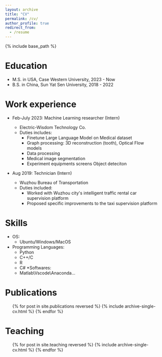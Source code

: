 ```yaml
---
layout: archive
title: "CV"
permalink: /cv/
author_profile: true
redirect_from:
  - /resume
---
```


{% include base_path %}

Education
======
* M.S. in USA, Case Western University, 2023 - Now
* B.S. in China, Sun Yat Sen University, 2018 - 2022

Work experience
======
* Feb-July 2023: Machine Learning researcher (Intern)
  * Electric-Wisdom Technology Co.
  * Duties includes:
    * Finetune Large Language Model on Medical dataset
    * Graph processing: 3D reconstruction (tooth), Optical Flow models
    * Data processing 
    * Medical image segmentation
    * Experiment equipments screens Object deteciton

* Aug 2019: Technician (Intern)
  * Wuzhou Bureau of Transportation
  * Duties included:
    * Worked with Wuzhou city's intelligent traffic rental car supervision platform
    * Proposed specific improvements to the taxi supervision platform 


  
Skills
======
* OS:
  * Ubuntu/Windows/MacOS  
* Programming Languages:
  * Python
  * C++/C
  * R
  * C#
*Softwares:
  * Matlab\Vscode\Anaconda...

Publications
======
  <ul>{% for post in site.publications reversed %}
    {% include archive-single-cv.html %}
  {% endfor %}</ul>
  
<!--Talks
======
  <ul>{% for post in site.talks reversed %}
    {% include archive-single-talk-cv.html  %}
  {% endfor %}</ul>
  -->
  
Teaching
======
  <ul>{% for post in site.teaching reversed %}
    {% include archive-single-cv.html %}
  {% endfor %}</ul>
  
<!--
Service and leadership
======
* Currently signed in to 43 different slack teams
-->
